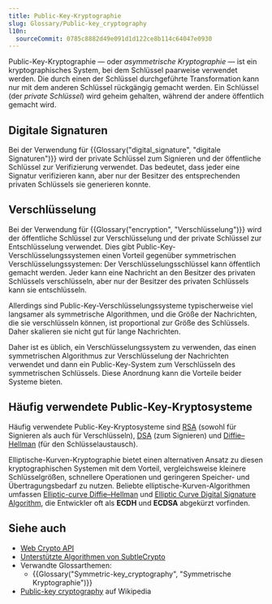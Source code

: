 ```yaml
---
title: Public-Key-Kryptographie
slug: Glossary/Public-key_cryptography
l10n:
  sourceCommit: 0785c8882d49e091d1d122ce8b114c64047e0930
---
```


Public-Key-Kryptographie — oder _asymmetrische Kryptographie_ — ist ein kryptographisches System, bei dem Schlüssel paarweise verwendet werden. Die durch einen der Schlüssel durchgeführte Transformation kann nur mit dem anderen Schlüssel rückgängig gemacht werden. Ein Schlüssel (der _private Schlüssel_) wird geheim gehalten, während der andere öffentlich gemacht wird.

## Digitale Signaturen

Bei der Verwendung für {{Glossary("digital_signature", "digitale Signaturen")}} wird der private Schlüssel zum Signieren und der öffentliche Schlüssel zur Verifizierung verwendet. Das bedeutet, dass jeder eine Signatur verifizieren kann, aber nur der Besitzer des entsprechenden privaten Schlüssels sie generieren konnte.

## Verschlüsselung

Bei der Verwendung für {{Glossary("encryption", "Verschlüsselung")}} wird der öffentliche Schlüssel zur Verschlüsselung und der private Schlüssel zur Entschlüsselung verwendet. Dies gibt Public-Key-Verschlüsselungssystemen einen Vorteil gegenüber symmetrischen Verschlüsselungssystemen: Der Verschlüsselungsschlüssel kann öffentlich gemacht werden. Jeder kann eine Nachricht an den Besitzer des privaten Schlüssels verschlüsseln, aber nur der Besitzer des privaten Schlüssels kann sie entschlüsseln.

Allerdings sind Public-Key-Verschlüsselungssysteme typischerweise viel langsamer als symmetrische Algorithmen, und die Größe der Nachrichten, die sie verschlüsseln können, ist proportional zur Größe des Schlüssels. Daher skalieren sie nicht gut für lange Nachrichten.

Daher ist es üblich, ein Verschlüsselungssystem zu verwenden, das einen symmetrischen Algorithmus zur Verschlüsselung der Nachrichten verwendet und dann ein Public-Key-System zum Verschlüsseln des symmetrischen Schlüssels. Diese Anordnung kann die Vorteile beider Systeme bieten.

## Häufig verwendete Public-Key-Kryptosysteme

Häufig verwendete Public-Key-Kryptosysteme sind [RSA](https://en.wikipedia.org/wiki/RSA_cryptosystem) (sowohl für Signieren als auch für Verschlüsseln), [DSA](https://en.wikipedia.org/wiki/Digital_Signature_Algorithm) (zum Signieren) und [Diffie–Hellman](https://en.wikipedia.org/wiki/Diffie%E2%80%93Hellman_key_exchange) (für den Schlüsselaustausch).

Elliptische-Kurven-Kryptographie bietet einen alternativen Ansatz zu diesen kryptographischen Systemen mit dem Vorteil, vergleichsweise kleinere Schlüsselgrößen, schnellere Operationen und geringeren Speicher- und Übertragungsbedarf zu nutzen. Beliebte elliptische-Kurven-Algorithmen umfassen [Elliptic-curve Diffie–Hellman](https://en.wikipedia.org/wiki/Elliptic-curve_Diffie–Hellman) und [Elliptic Curve Digital Signature Algorithm](https://en.wikipedia.org/wiki/Elliptic_Curve_Digital_Signature_Algorithm), die Entwickler oft als **ECDH** und **ECDSA** abgekürzt vorfinden.

## Siehe auch

- [Web Crypto API](/de/docs/Web/API/Web_Crypto_API)
- [Unterstützte Algorithmen von SubtleCrypto](/de/docs/Web/API/SubtleCrypto#supported_algorithms)
- Verwandte Glossarthemen:
  - {{Glossary("Symmetric-key_cryptography", "Symmetrische Kryptographie")}}
- [Public-key cryptography](https://en.wikipedia.org/wiki/Public-key_cryptography) auf Wikipedia
